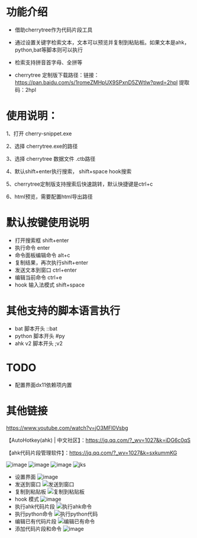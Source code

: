 ﻿# 功能介绍
* 借助cherrytree作为代码片段工具
* 通过设置关键字检索文本，文本可以预览并复制到粘贴板。如果文本是ahk，python,bat等脚本则可以执行
* 检索支持拼音首字母、全拼等

* cherrytree 定制版下载路径：链接：https://pan.baidu.com/s/1romeZMHpUX9SPxnD5ZWtlw?pwd=2hpl 提取码：2hpl 

# 使用说明：

1、打开 cherry-snippet.exe

2、选择 cherrytree.exe的路径

3、选择 cherrytree 数据文件 .ctb路径

4、默认shift+enter执行搜索， shift+space hook搜索

5、cherrytree定制版支持搜索后快速跳转，默认快捷键是ctrl+c

6、html预览，需要配置html导出路径

# 默认按键使用说明
* 打开搜索框 shift+enter 
* 执行命令 enter
* 命令面板编辑命令 alt+c 
* 复制结果，再次执行shift+enter
* 发送文本到窗口 ctrl+enter 
* 编辑当前命令 ctrl+e 
* hook 输入法模式  shift+space

# 其他支持的脚本语言执行
* bat 脚本开头 ::bat
* python 脚本开头  #py
* ahk v2  脚本开头 ;v2

# TODO
* 配置界面dx11依赖项内置


# 其他链接

https://www.youtube.com/watch?v=jO3MFl0Vsbg

【AutoHotkey(ahk) | 中文社区】：https://jq.qq.com/?_wv=1027&k=iDG6c0qS

【ahk代码片段管理软件】：https://jq.qq.com/?_wv=1027&k=sxkummKG


![image](https://user-images.githubusercontent.com/26515268/186187953-1f25065d-8d9f-4179-8dd6-6b988bf607f0.png)
![image](https://user-images.githubusercontent.com/26515268/201247039-8c600769-cb0b-49a3-ac2a-8bc6cc6ae643.png)
![image](https://user-images.githubusercontent.com/26515268/184530626-e96a55f9-dfe5-49a0-a69a-964727a13a3d.png)
![jks](https://user-images.githubusercontent.com/26515268/181264528-0d49dc1e-5440-46be-a3de-525999e783f8.gif)

* 设置界面
![image](https://user-images.githubusercontent.com/26515268/201247792-07c9942d-3c17-4715-a5f1-45efe1e79bad.png)
* 发送到窗口
![发送到窗口](https://user-images.githubusercontent.com/26515268/182857886-a8d0be3a-8b58-47b1-bb48-c937d8c4fa52.gif)
* 复制到粘贴板
![复制到粘贴板](https://user-images.githubusercontent.com/26515268/182858230-992bdf37-c7d3-42f2-ba91-02fe19bf7671.gif)
* hook 模式
![image](https://user-images.githubusercontent.com/26515268/201247079-bc0840c2-0224-4aa6-bdd3-518c9e490f42.png)
* 执行ahk代码片段
![执行ahk命令](https://user-images.githubusercontent.com/26515268/182858487-052075ba-0d71-4e7a-b8ce-abbc5484b584.gif)
* 执行python命令
![执行python代码](https://user-images.githubusercontent.com/26515268/182858721-f5ca71fa-c40e-47b8-bedf-b19ddf1766a8.gif)
* 编辑已有代码片段
![编辑已有命令](https://user-images.githubusercontent.com/26515268/182859320-72b8bfc7-755a-4d22-a876-18aa25c9edb5.gif)
* 添加代码片段和命令
![image](https://user-images.githubusercontent.com/26515268/201247491-95cfc917-942e-4638-8c77-0ee7b1de4940.png)
